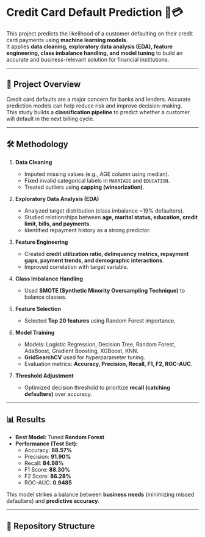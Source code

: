 # Credit Card Default Prediction 🔮💳

This project predicts the likelihood of a customer defaulting on their credit card payments using **machine learning models**.  
It applies **data cleaning, exploratory data analysis (EDA), feature engineering, class imbalance handling, and model tuning** to build an accurate and business-relevant solution for financial institutions.

---

## 📌 Project Overview
Credit card defaults are a major concern for banks and lenders. Accurate prediction models can help reduce risk and improve decision-making.  
This study builds a **classification pipeline** to predict whether a customer will default in the next billing cycle.

---

## 🛠 Methodology
1. **Data Cleaning**
   - Imputed missing values (e.g., AGE column using median).
   - Fixed invalid categorical labels in `MARRIAGE` and `EDUCATION`.
   - Treated outliers using **capping (winsorization)**.

2. **Exploratory Data Analysis (EDA)**
   - Analyzed target distribution (class imbalance ~19% defaulters).
   - Studied relationships between **age, marital status, education, credit limit, bills, and payments**.
   - Identified repayment history as a strong predictor.

3. **Feature Engineering**
   - Created **credit utilization ratio, delinquency metrics, repayment gaps, payment trends, and demographic interactions**.
   - Improved correlation with target variable.

4. **Class Imbalance Handling**
   - Used **SMOTE (Synthetic Minority Oversampling Technique)** to balance classes.

5. **Feature Selection**
   - Selected **Top 20 features** using Random Forest importance.

6. **Model Training**
   - Models: Logistic Regression, Decision Tree, Random Forest, AdaBoost, Gradient Boosting, XGBoost, KNN.
   - **GridSearchCV** used for hyperparameter tuning.
   - Evaluation metrics: **Accuracy, Precision, Recall, F1, F2, ROC-AUC**.

7. **Threshold Adjustment**
   - Optimized decision threshold to prioritize **recall (catching defaulters)** over accuracy.

---

## 📊 Results
- **Best Model:** Tuned **Random Forest**  
- **Performance (Test Set):**
  - Accuracy: **88.57%**
  - Precision: **91.90%**
  - Recall: **84.98%**
  - F1 Score: **88.30%**
  - F2 Score: **86.28%**
  - ROC-AUC: **0.9485**

This model strikes a balance between **business needs** (minimizing missed defaulters) and **predictive accuracy**.

---

## 📂 Repository Structure
